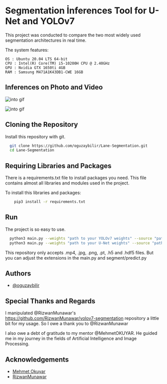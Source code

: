 

# Segmentation İnferences Tool for U-Net and YOLOv7

This project was conducted to compare the two most widely used segmentation architectures in real time.

The system features:

    OS : Ubuntu 20.04 LTS 64-bit 
    CPU : Intel(R) Core(TM) i5-10200H CPU @ 2.40GHz
    GPU : Nvidia GTX 1650ti 4GB
    RAM : Samsung M471A1K43DB1-CWE 16GB

## Inferences on Photo and Video

![into gif](https://github.com/oguzaybilir/YOLOv7-Predict-with-UI/blob/main/gif/fotograf.gif)

![into gif](https://github.com/oguzaybilir/YOLOv7-Predict-with-UI/blob/main/gif/video.gif)


## Cloning the Repository

Install this repository with git.

```bash
  git clone https://github.com/oguzaybilir/Lane-Segmentation.git
  cd Lane-Segmentation
```

## Requiring Libraries and Packages

There is a requirements.txt file to install packages you need. This file contains almost all libraries and modules used in the project.

To install this libraries and packages:

```bash
    pip3 install -r requirements.txt
```

## Run 
The project is so easy to use.
```bash
  python3 main.py --weights "path to your YOLOv7 weights" --source "path to your photo or video"
  python3 main.py --weights "path to your U-Net weights" --source "path to your photo or video"
```
This repository only accepts .mp4, .jpg, .png, .pt, .h5 and .hdf5 files. But you can adjust the extensions in the main.py and segment/predict.py

## Authors

- [@oguzaybilir](https://github.com/oguzaybilir)

## Special Thanks and Regards

I manipulated @RizwanMunawar's https://github.com/RizwanMunawar/yolov7-segmentation repository a little bit for my usage. So I owe a thank you to @RizwanMunawar

I also owe a debt of gratitude to my mentor @MehmetOKUYAR. He guided me in my journey in the fields of Artificial Intelligence and Image Processing.

## Acknowledgements

 - [Mehmet Okuyar](https://github.com/MehmetOKUYAR)
 - [RizwanMunawar](https://github.com/RizwanMunawar/yolov7-segmentation)
